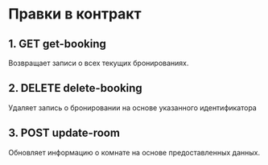 # Правки в контракт

## 1. GET get-booking
Возвращает записи о всех текущих бронированиях.

## 2. DELETE delete-booking
Удаляет запись о бронировании на основе указанного идентификатора

## 3. POST update-roоm
Обновляет информацию о комнате на основе предоставленных данных.

